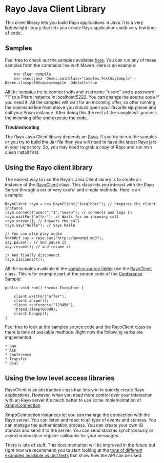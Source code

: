 # Rayo Java Client Library

This client library lets you build Rayo applications in Java. It is a very lightweight library that lets you create Rayo applications with very few lines of code. 

## Samples

Feel free to check out the samples available [here](https://github.com/rayo/rayo-java-client/tree/master/src/main/java/samples). You can run any of these samples from the command line with Maven. Here is an example:

        mvn clean compile
        mvn exec:java -Dexec.mainClass="samples.TextSaySample" -Dexec.classpathScope=compile -Ddetail=true

All the samples try to connect with and username "userc" and a password "1" to a Prism instance in localhost:5222. You can change the source code if you need it. All the samples will wait for an incoming offer, so after running the command line from above you should open your favorite sip phone and call your Prism instance. After doing this the rest of the sample will process the incoming offer and execute the code.   
 
**Troubleshooting**

The Rayo Java Client library depends on [Rayo](http://www.github.com/rayo/rayo-server). If you try to run the samples or you try to build the Jar file then you will need to have the latest Rayo jars in your repository. So, you may need to grab a copy of Rayo and run mvn clean install first.

## Using the Rayo client library 

The easiest way to use the Rayo's Java Client library is to create an instance of the [RayoClient](https://github.com/rayo/rayo-server/blob/master/rayo-java-client/src/main/java/com/voxeo/rayo/client/RayoClient.java) class. This class lets you interact with the Rayo Server through a set of very useful and simple methods. Here is an example:

	RayoClient rayo = new RayoClient("localhost"); // Prepares the client instance
	rayo.connect("userc","1","voxeo"); // connects and logs in
	rayo.waitFor("offer"); // Waits for an incoming call
	rayo.answer(); // Answers the call
	rayo.say("Hello"); // Says hello

	// You can also play audio
	VerbRef say = rayo.say("http://somemp3.mp3");
	say.pause(); // and pause it
	say.resume(); // and resume it

	// And finally disconnect
	rayo.disconnect();

All the samples available in the [samples source folder](https://github.com/rayo/rayo-java-client/tree/master/src/main/java/samples) use the [RayoClient](https://github.com/rayo/rayo-server/blob/master/rayo-java-client/src/main/java/com/voxeo/rayo/client/RayoClient.java) class. This is for example part of the source code of the [Conference Sample](https://github.com/rayo/rayo-java-client/tree/master/src/main/java/samples):

	public void run() throws Exception {
		
		client.waitFor("offer");
		client.answer();
		client.conference("123456");
		Thread.sleep(60000);
		client.hangup();
	}


Feel free to look at the samples source code and the RayoClient class as there is tons of available methods. Right now the following verbs are implemented:

	* Say
	* Ask
	* Conference
	* Transfer
	* Dial

## Using the low level access libraries

RayoClient is an abstraction class that lets you to quickly create Rayo applications. However, when you need more control over your interaction with an Rayo server it's much better to use some implementation of [XmppConnection](https://github.com/rayo/rayo-server/blob/master/rayo-java-client/src/main/java/com/voxeo/rayo/client/SimpleXmppConnection.java). 

XmppConnection instances let you can manage the connection with the Rayo server. You can listen and react to all type of events and stanzas. You can manage the authentication process. You can create your own IQ stanzas and send it to the server. You can send stanzas synchronously or asynchronously or register callbacks for your messages. 

There is lots of stuff. This documentation will be improved in the future but right now we recommend you to start looking at the [tons of different examples available as unit tests](https://github.com/rayo/rayo-java-client/tree/master/src/test/java/com/voxeo/rayo/client/test) that show how the API can be used. 

